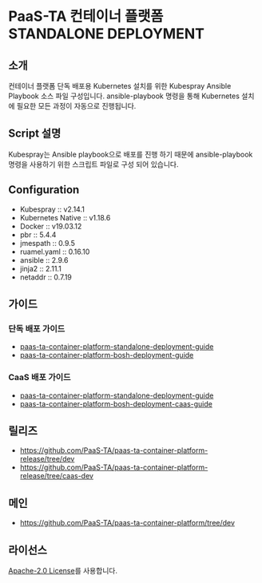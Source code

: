# PaaS-TA 컨테이너 플랫폼 STANDALONE DEPLOYMENT 
## 소개

컨테이너 플랫폼 단독 배포용 Kubernetes 설치를 위한 Kubespray Ansible Playbook 소스 파일 구성입니다. ansible-playbook 명령을 통해 Kubernetes 설치에 필요한 모든 과정이 자동으로 진행됩니다.

## Script 설명
Kubespray는 Ansible playbook으로 배포를 진행 하기 때문에 ansible-playbook 명령을 사용하기 위한 스크립트 파일로 구성 되어 있습니다.

## Configuration
- Kubespray :: v2.14.1
- Kubernetes Native :: v1.18.6
- Docker :: v19.03.12
- pbr :: 5.4.4
- jmespath :: 0.9.5
- ruamel.yaml :: 0.16.10
- ansible :: 2.9.6
- jinja2 :: 2.11.1
- netaddr :: 0.7.19

## 가이드	
### 단독 배포 가이드 	
- [paas-ta-container-platform-standalone-deployment-guide](https://github.com/PaaS-TA/paas-ta-container-platform/blob/dev/install-guide/standalone/paas-ta-container-platform-standalone-deployment-guide-v1.0.md)	
- [paas-ta-container-platform-bosh-deployment-guide](https://github.com/PaaS-TA/paas-ta-container-platform/blob/dev/install-guide/bosh/paas-ta-container-platform-bosh-deployment-guide-v1.0.md)

### CaaS 배포 가이드
- [paas-ta-container-platform-standalone-deployment-guide](https://github.com/PaaS-TA/paas-ta-container-platform/blob/dev/install-guide/standalone/paas-ta-container-platform-standalone-deployment-guide-v1.0.md)	
- [paas-ta-container-platform-bosh-deployment-caas-guide](https://github.com/PaaS-TA/paas-ta-container-platform/blob/dev/install-guide/bosh/paas-ta-container-platform-bosh-deployment-caas-guide-v1.0.md)	

## 릴리즈
- https://github.com/PaaS-TA/paas-ta-container-platform-release/tree/dev
- https://github.com/PaaS-TA/paas-ta-container-platform-release/tree/caas-dev

## 메인
- https://github.com/PaaS-TA/paas-ta-container-platform/tree/dev

## 라이선스
[Apache-2.0 License](http://www.apache.org/licenses/LICENSE-2.0)를 사용합니다.

